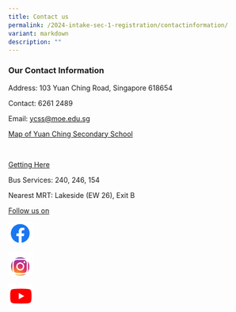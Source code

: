 ```yaml
---
title: Contact us
permalink: /2024-intake-sec-1-registration/contactinformation/
variant: markdown
description: ""
---
```

<h3>Our Contact Information</h3><p>Address: 103 Yuan Ching Road, Singapore 618654</p><p>Contact: 6261 2489</p><p>Email: <a href="mailto:ycss@moe.edu.sg" rel="noopener noreferrer nofollow" target="_blank">ycss@moe.edu.sg</a></p><p><a href="https://goo.gl/maps/CL5THdPfXLUzgEmJ9" rel="noopener noreferrer nofollow" target="_blank">Map of Yuan Ching Secondary School</a></p><p>​</p><p><u>Getting Here</u></p><p>Bus Services: 240, 246, 154</p><p>Nearest MRT: Lakeside (EW 26), Exit B</p><p></p><p><u>Follow us on</u></p><p></p><a class="isomer-image-wrapper" href="https://www.facebook.com/yuanching.official/"><img style="width: 10%;" height="auto" width="100%" alt="FB" src="/images/FB_website.png"></a><p></p><a class="isomer-image-wrapper" href="https://www.youtube.com/channel/UCMwGYyqwN1q2L9X8y0gM-MA"><img style="width: 10%;" height="auto" width="100%" alt="IG" src="/images/IG_website.png"></a><p></p><a class="isomer-image-wrapper" href="https://www.youtube.com/channel/UCMwGYyqwN1q2L9X8y0gM-MA"><img style="width: 10%;" height="auto" width="100%" alt="YT" src="/images/Youtube_website.png"></a><p></p>
